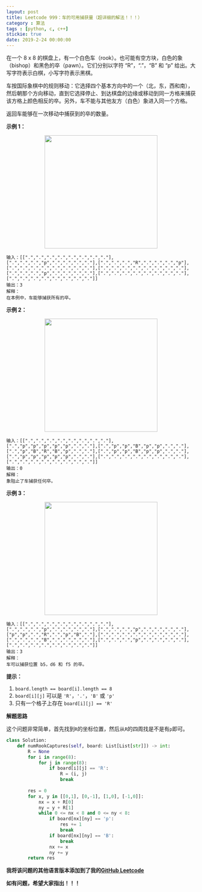 ```yaml
---
layout: post
title: Leetcode 999：车的可用捕获量（超详细的解法！！！）
category : 算法
tags : [python, c, c++]
stickie: true
date: 2019-2-24 00:00:00
---
```


在一个 8 x 8 的棋盘上，有一个白色车（rook）。也可能有空方块，白色的象（bishop）和黑色的卒（pawn）。它们分别以字符 “R”，“.”，“B” 和 “p” 给出。大写字符表示白棋，小写字符表示黑棋。

车按国际象棋中的规则移动：它选择四个基本方向中的一个（北，东，西和南），然后朝那个方向移动，直到它选择停止、到达棋盘的边缘或移动到同一方格来捕获该方格上颜色相反的卒。另外，车不能与其他友方（白色）象进入同一个方格。

返回车能够在一次移动中捕获到的卒的数量。

**示例 1：**

<center class="half">
    <img src="https://raw.githubusercontent.com/wiki/luliyucoordinate/ImageBed/999/1253_example_1_improved.PNG" width="300">
</center>

```
输入：[[".",".",".",".",".",".",".","."],[".",".",".","p",".",".",".","."],[".",".",".","R",".",".",".","p"],[".",".",".",".",".",".",".","."],[".",".",".",".",".",".",".","."],[".",".",".","p",".",".",".","."],[".",".",".",".",".",".",".","."],[".",".",".",".",".",".",".","."]]
输出：3
解释：
在本例中，车能够捕获所有的卒。
```

**示例 2：**

<center class="half">
    <img src="https://raw.githubusercontent.com/wiki/luliyucoordinate/ImageBed/999/1253_example_2_improved.PNG" width="300">
</center>

```
输入：[[".",".",".",".",".",".",".","."],[".","p","p","p","p","p",".","."],[".","p","p","B","p","p",".","."],[".","p","B","R","B","p",".","."],[".","p","p","B","p","p",".","."],[".","p","p","p","p","p",".","."],[".",".",".",".",".",".",".","."],[".",".",".",".",".",".",".","."]]
输出：0
解释：
象阻止了车捕获任何卒。
```

**示例 3：**

<center class="half">
    <img src="https://raw.githubusercontent.com/wiki/luliyucoordinate/ImageBed/999/1253_example_3_improved.PNG" width="300">
</center>

```
输入：[[".",".",".",".",".",".",".","."],[".",".",".","p",".",".",".","."],[".",".",".","p",".",".",".","."],["p","p",".","R",".","p","B","."],[".",".",".",".",".",".",".","."],[".",".",".","B",".",".",".","."],[".",".",".","p",".",".",".","."],[".",".",".",".",".",".",".","."]]
输出：3
解释： 
车可以捕获位置 b5，d6 和 f5 的卒。
```

**提示：**

1. `board.length == board[i].length == 8`
2. `board[i][j]` 可以是 `'R'`，`'.'`，`'B'` 或 `'p'`
3. 只有一个格子上存在 `board[i][j] == 'R'`

**解题思路**

这个问题非常简单，首先找到`R`的坐标位置，然后从`R`的四周找是不是有`p`即可。

```python
class Solution:
    def numRookCaptures(self, board: List[List[str]]) -> int:
        R = None
        for i in range(8):
            for j in range(8):
                if board[i][j] == 'R':
                    R = (i, j)
                    break
        
        res = 0
        for x, y in [[0,1], [0,-1], [1,0], [-1,0]]:
            nx = x + R[0]
            ny = y + R[1]
            while 0 <= nx < 8 and 0 <= ny < 8:
                if board[nx][ny] == 'p':
                    res += 1
                    break
                if board[nx][ny] == 'B':
                    break
                nx += x
                ny += y
        return res
```

**我将该问题的其他语言版本添加到了我的[GitHub Leetcode](https://github.com/luliyucoordinate/Leetcode)**

**如有问题，希望大家指出！！！**